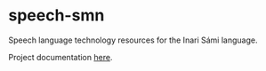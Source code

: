 # speech-smn

Speech language technology resources for the Inari Sámi language.

Project documentation [here](https://giellalt.github.io/speech-smj/).

